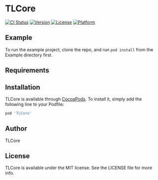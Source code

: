 # TLCore

[![CI Status](https://img.shields.io/travis/zhanqijie/TLCore.svg?style=flat)](https://travis-ci.org/zhanqijie/TLCore)
[![Version](https://img.shields.io/cocoapods/v/TLCore.svg?style=flat)](https://cocoapods.org/pods/TLCore)
[![License](https://img.shields.io/cocoapods/l/TLCore.svg?style=flat)](https://cocoapods.org/pods/TLCore)
[![Platform](https://img.shields.io/cocoapods/p/TLCore.svg?style=flat)](https://cocoapods.org/pods/TLCore)

## Example

To run the example project, clone the repo, and run `pod install` from the Example directory first.

## Requirements

## Installation

TLCore is available through [CocoaPods](https://cocoapods.org). To install
it, simply add the following line to your Podfile:

```ruby
pod 'TLCore'
```

## Author

TLCore

## License

TLCore is available under the MIT license. See the LICENSE file for more info.
